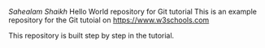 *Sahealam Shaikh*
Hello World repository for Git tutorial
This is an example repository for the Git tutoial on https://www.w3schools.com

This repository is built step by step in the tutorial.